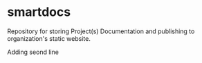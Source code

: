 # smartdocs
Repository for storing Project(s) Documentation and publishing to organization's static website.

Adding seond line 

